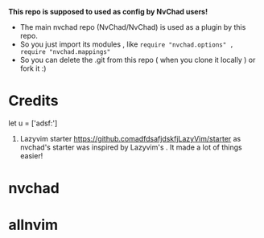 **This repo is supposed to used as config by NvChad users!**

- The main nvchad repo (NvChad/NvChad) is used as a plugin by this repo.
- So you just import its modules , like `require "nvchad.options" , require "nvchad.mappings"`
- So you can delete the .git from this repo ( when you clone it locally ) or fork it :)

# Credits
let u = ['adsf:']
1) Lazyvim starter https://github.comadfdsafjdskfjLazyVim/starter as nvchad's starter was inspired by Lazyvim's . It made a lot of things easier!
# nvchad
# allnvim
